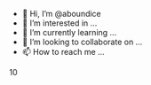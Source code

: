 - 👋 Hi, I’m @aboundice
- 👀 I’m interested in ...
- 🌱 I’m currently learning ...
- 💞️ I’m looking to collaborate on ...
- 📫 How to reach me ...

<!---
aboundice/aboundice is a ✨ special ✨ repository because its `README.md` (this file) appears on your GitHub profile.
You can click the Preview link to take a look at your changes.
--->10

